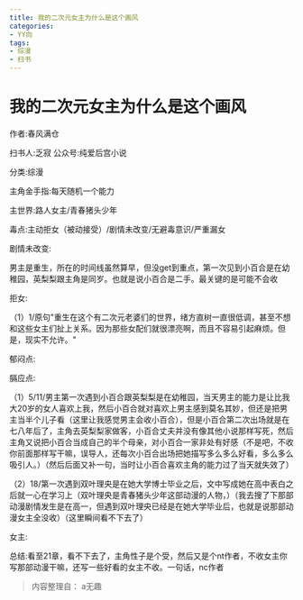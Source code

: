 ```yaml
---
title: 我的二次元女主为什么是这个画风
categories:
- YY向
tags:
- 综漫
- 扫书
---
```

# 我的二次元女主为什么是这个画风
作者:春风满仓

扫书人:乏寂 公众号:纯爱后宫小说

分类:综漫

主角金手指:每天随机一个能力

主世界:路人女主/青春猪头少年

毒点:主动拒女（被动接受）/剧情未改变/无避毒意识/严重漏女

剧情未改变:

男主是重生，所在的时间线虽然算早，但没get到重点，第一次见到小百合是在幼稚园，英梨梨跟主角是同岁。也就是说小百合是二手。最关键的是可能不会收

拒女:

（1）1/原句"重生在这个有二次元老婆们的世界，绪方直树一直很低调，甚至不想和这些女主们扯上关系。因为那些女配们就很漂亮啊，而且不容易引起麻烦。但是，现实不允许。"

郁闷点:

膈应点:

（1）5/11/男主第一次遇到小百合跟英梨梨是在幼稚园，当天男主的能力是让比我大20岁的女人喜欢上我，然后小百合就对喜欢上男主感到莫名其妙，但还是把男主当半个儿子看（这里让我感觉男主会收小百合），但是小百合第二次出场就是在七八年后了，主角去英梨梨家做客，小百合丈夫并没有像其他小说那样写死，然后主角又说把小百合当成自己的半个母亲，对小百合一家非处有好感（不是吧，不收你前面那样写干嘛，误导人，还每次小百合出场把她描写多么多么好看，多么多么吸引人。）（然后后面又补一句，当时让小百合喜欢主角的能力过了当天就失效了）

（2）18/第一次遇到双叶理央是在她大学博士毕业之后，文中写成她在高中表白之后就一心在学习上（双叶理央是青春猪头少年这部动漫的人物，）（我去搜了下那部动漫剧情发生是在高一，但遇到双叶理央已经是在她大学毕业后，也就是说那部动漫女主全没收）（这里瞬间看不下去了）

女主:

总结:看至21章，看不下去了，主角性子是个受，然后又是个nt作者，不收女主你写那部动漫干嘛，还写一些好看的女主不收。一句话，nc作者


> 内容整理自： a无趣